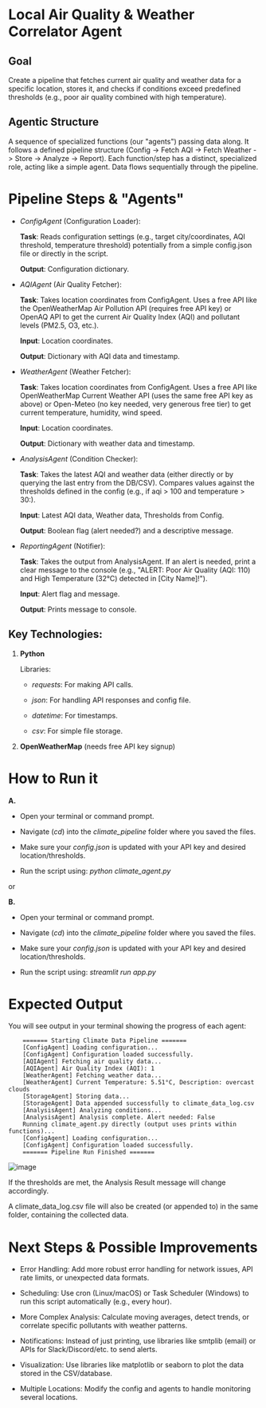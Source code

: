 # Local Air Quality & Weather Correlator Agent

## Goal

Create a pipeline that fetches current air quality and weather data for a specific location, stores it, and checks if conditions exceed predefined thresholds (e.g., poor air quality combined with high temperature).

## Agentic Structure

A sequence of specialized functions (our "agents") passing data along.
It follows a defined pipeline structure (Config -> Fetch AQI -> Fetch Weather -> Store -> Analyze -> Report).
Each function/step has a distinct, specialized role, acting like a simple agent.
Data flows sequentially through the pipeline.


# Pipeline Steps & "Agents"

- *ConfigAgent* (Configuration Loader):
    
    **Task**: Reads configuration settings (e.g., target city/coordinates, AQI threshold, temperature threshold) potentially from a simple config.json file or directly in the script.
    
    **Output**: Configuration dictionary.

- *AQIAgent* (Air Quality Fetcher):

    **Task**: Takes location coordinates from ConfigAgent. Uses a free API like the OpenWeatherMap Air Pollution API (requires free API key) or OpenAQ API to get the current Air Quality Index (AQI) and pollutant levels (PM2.5, O3, etc.).
    
    **Input**: Location coordinates.
    
    **Output**: Dictionary with AQI data and timestamp.

- *WeatherAgent* (Weather Fetcher):

    **Task**: Takes location coordinates from ConfigAgent. Uses a free API like OpenWeatherMap Current Weather API (uses the same free API key as above) or Open-Meteo (no key needed, very generous free tier) to get current temperature, humidity, wind speed.
    
    **Input**: Location coordinates.
    
    **Output**: Dictionary with weather data and timestamp.

- *AnalysisAgent* (Condition Checker):

    **Task**: Takes the latest AQI and weather data (either directly or by querying the last entry from the DB/CSV). Compares values against the thresholds defined in the config (e.g., if aqi > 100 and temperature > 30:).
    
    **Input**: Latest AQI data, Weather data, Thresholds from Config.
    
    **Output**: Boolean flag (alert needed?) and a descriptive message.

- *ReportingAgent* (Notifier):
    
    **Task**: Takes the output from AnalysisAgent. If an alert is needed, print a clear message to the console (e.g., "ALERT: Poor Air Quality (AQI: 110) and High Temperature (32°C) detected in [City Name]!").
    
    **Input**: Alert flag and message.

    **Output**: Prints message to console.


## Key Technologies:

1. **Python**

    Libraries:

    - *requests*: For making API calls.

    - *json*: For handling API responses and config file.

    - *datetime*: For timestamps.

    - *csv*: For simple file storage.


2. **OpenWeatherMap** (needs free API key signup)


# How to Run it

**A.** 

- Open your terminal or command prompt.

- Navigate (*cd*) into the *climate_pipeline* folder where you saved the files.

- Make sure your *config.json* is updated with your API key and desired location/thresholds.

- Run the script using: *python climate_agent.py*

or

**B.**

- Open your terminal or command prompt.

- Navigate (*cd*) into the *climate_pipeline* folder where you saved the files.

- Make sure your *config.json* is updated with your API key and desired location/thresholds.

- Run the script using: *streamlit run app.py*


# Expected Output

You will see output in your terminal showing the progress of each agent:

```
    ======= Starting Climate Data Pipeline =======
    [ConfigAgent] Loading configuration...
    [ConfigAgent] Configuration loaded successfully.
    [AQIAgent] Fetching air quality data...
    [AQIAgent] Air Quality Index (AQI): 1
    [WeatherAgent] Fetching weather data...
    [WeatherAgent] Current Temperature: 5.51°C, Description: overcast clouds
    [StorageAgent] Storing data...
    [StorageAgent] Data appended successfully to climate_data_log.csv
    [AnalysisAgent] Analyzing conditions...
    [AnalysisAgent] Analysis complete. Alert needed: False
    Running climate_agent.py directly (output uses prints within functions)...
    [ConfigAgent] Loading configuration...
    [ConfigAgent] Configuration loaded successfully.
    ======= Pipeline Run Finished =======
```

![image](https://github.com/user-attachments/assets/ffd55eba-43ab-44e8-a629-1b56187e22d6)



If the thresholds are met, the Analysis Result message will change accordingly.

A climate_data_log.csv file will also be created (or appended to) in the same folder, containing the collected data.


# Next Steps & Possible Improvements

* Error Handling: Add more robust error handling for network issues, API rate limits, or unexpected data formats.

* Scheduling: Use cron (Linux/macOS) or Task Scheduler (Windows) to run this script automatically (e.g., every hour).

* More Complex Analysis: Calculate moving averages, detect trends, or correlate specific pollutants with weather patterns.

* Notifications: Instead of just printing, use libraries like smtplib (email) or APIs for Slack/Discord/etc. to send alerts.

* Visualization: Use libraries like matplotlib or seaborn to plot the data stored in the CSV/database.

* Multiple Locations: Modify the config and agents to handle monitoring several locations.
